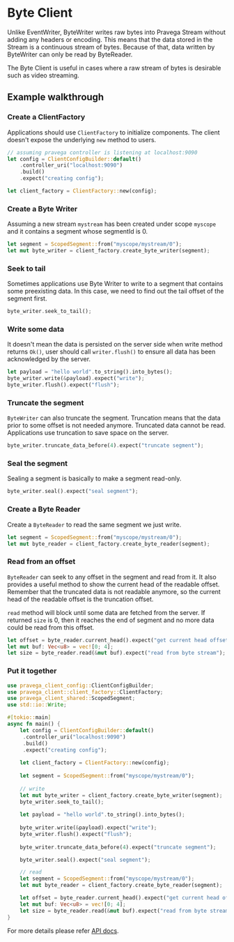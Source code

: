 # Byte Client

Unlike EventWriter, ByteWriter writes raw bytes into Pravega Stream
without adding any headers or encoding. This means that the data stored in the Stream is a continuous
stream of bytes. Because of that, data written by ByteWriter can only be read by
ByteReader. 

The Byte Client is useful in cases where a raw stream of bytes is desirable such as video streaming.

## Example walkthrough
### Create a ClientFactory
Applications should use `ClientFactory` to initialize components. The client doesn't expose
the underlying `new` method to users.

```rust
// assuming pravega controller is listening at localhost:9090
let config = ClientConfigBuilder::default()
    .controller_uri("localhost:9090")
    .build()
    .expect("creating config");

let client_factory = ClientFactory::new(config);
```
### Create a Byte Writer
Assuming a new stream `mystream` has been created under scope `myscope` and
it contains a segment whose segmentId is 0.
```rust
let segment = ScopedSegment::from("myscope/mystream/0");
let mut byte_writer = client_factory.create_byte_writer(segment);
```
### Seek to tail
Sometimes applications use Byte Writer to write to a segment that 
contains some preexisting data. In this case, we need to find out
the tail offset of the segment first.
```rust
byte_writer.seek_to_tail();
```
### Write some data
It doesn't mean the data is persisted on the server side
when write method returns `Ok()`, user should call `writer.flush()` to ensure
all data has been acknowledged by the server.
``` rust
let payload = "hello world".to_string().into_bytes();
byte_writer.write(&payload).expect("write");
byte_writer.flush().expect("flush");
```

### Truncate the segment
`ByteWriter` can also truncate the segment. Truncation means that the
data prior to some offset is not needed anymore. Truncated data cannot be read. 
Applications use truncation to save space on the server.
```rust
byte_writer.truncate_data_before(4).expect("truncate segment");
```

### Seal the segment
Sealing a segment is basically to make a segment read-only.
```rust
byte_writer.seal().expect("seal segment");
```

### Create a Byte Reader
Create a `ByteReader` to read the same segment we just write.
```rust
let segment = ScopedSegment::from("myscope/mystream/0");
let mut byte_reader = client_factory.create_byte_reader(segment);
```

### Read from an offset
`ByteReader` can seek to any offset in the segment and read from it. It also 
provides a useful method to show the current head of the readable offset. Remember that 
the truncated data is not readable anymore, so the current head of the readable offset
is the truncation offset.

`read` method will block until some data are fetched from the server. If returned `size` is 0,
then it reaches the end of segment and no more data could be read from this offset.
```rust
let offset = byte_reader.current_head().expect("get current head offset");
let mut buf: Vec<u8> = vec![0; 4];
let size = byte_reader.read(&mut buf).expect("read from byte stream");
```

### Put it together
```rust
use pravega_client_config::ClientConfigBuilder;
use pravega_client::client_factory::ClientFactory;
use pravega_client_shared::ScopedSegment;
use std::io::Write;

#[tokio::main]
async fn main() {
    let config = ClientConfigBuilder::default()
     .controller_uri("localhost:9090")
     .build()
     .expect("creating config");
    
    let client_factory = ClientFactory::new(config);
    
    let segment = ScopedSegment::from("myscope/mystream/0");
    
    // write
    let mut byte_writer = client_factory.create_byte_writer(segment);
    byte_writer.seek_to_tail();
    
    let payload = "hello world".to_string().into_bytes();
    
    byte_writer.write(&payload).expect("write");
    byte_writer.flush().expect("flush");
    
    byte_writer.truncate_data_before(4).expect("truncate segment");

    byte_writer.seal().expect("seal segment");

    // read
    let segment = ScopedSegment::from("myscope/mystream/0");
    let mut byte_reader = client_factory.create_byte_reader(segment);

    let offset = byte_reader.current_head().expect("get current head offset");
    let mut buf: Vec<u8> = vec![0; 4];
    let size = byte_reader.read(&mut buf).expect("read from byte stream");
}
```

For more details please refer [API docs](./doc/pravega_client/byte_stream/index.html).
